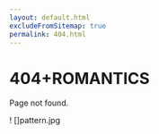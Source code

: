 ```yaml
---
layout: default.html
excludeFromSitemap: true
permalink: 404.html
---
```

# 404+ROMANTICS

Page not found.

! []pattern.jpg
